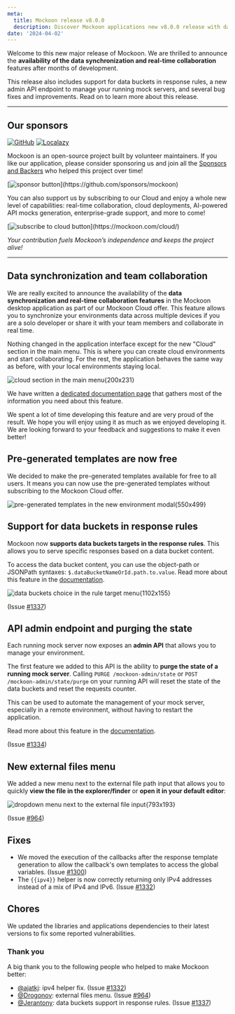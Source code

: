 ```yaml
---
meta:
  title: Mockoon release v8.0.0
  description: Discover Mockoon applications new v8.0.0 release with data synchronization and real-time collaboration, support for data buckets in response rules and a new API admin endpoint.
date: '2024-04-02'
---
```


Welcome to this new major release of Mockoon. We are thrilled to announce the **availability of the data synchronization and real-time collaboration** features after months of development.

This release also includes support for data buckets in response rules, a new admin API endpoint to manage your running mock servers, and several bug fixes and improvements. Read on to learn more about this release.

---

## Our sponsors

[![GitHub](https://mockoon.com/images/sponsors/github.png)](https://github.blog/2023-04-12-github-accelerator-our-first-cohort-and-whats-next/)
[![Localazy](https://mockoon.com/images/sponsors/localazy.png)](https://localazy.com/register?ref=a9CiDC61gOac-azO)

Mockoon is an open-source project built by volunteer maintainers. If you like our application, please consider sponsoring us and join all the [Sponsors and Backers](https://github.com/mockoon/mockoon/blob/main/backers.md) who helped this project over time!

[![sponsor button](https://mockoon.com/images/sponsor-btn-250.png?)](https://github.com/sponsors/mockoon)

You can also support us by subscribing to our Cloud and enjoy a whole new level of capabilities: real-time collaboration, cloud deployments, AI-powered API mocks generation, enterprise-grade support, and more to come!

[![subscribe to cloud button](https://mockoon.com/images/cloud-btn-250.png?)](https://mockoon.com/cloud/)

_Your contribution fuels Mockoon’s independence and keeps the project alive!_

---

## Data synchronization and team collaboration

We are really excited to announce the availability of the **data synchronization and real-time collaboration features** in the Mockoon desktop application as part of our Mockoon Cloud offer. This feature allows you to synchronize your environments data across multiple devices if you are a solo developer or share it with your team members and collaborate in real time.

Nothing changed in the application interface except for the new "Cloud" section in the main menu. This is where you can create cloud environments and start collaborating. For the rest, the application behaves the same way as before, with your local environments staying local.

![cloud section in the main menu{200x231}](/images/releases/8.0.0/cloud-sync-menu.png)

We have written a [dedicated documentation page](https://mockoon.com/docs/latest/mockoon-cloud/data-synchronization-team-collaboration/) that gathers most of the information you need about this feature.

We spent a lot of time developing this feature and are very proud of the result. We hope you will enjoy using it as much as we enjoyed developing it. We are looking forward to your feedback and suggestions to make it even better!

## Pre-generated templates are now free

We decided to make the pre-generated templates available for free to all users. It means you can now use the pre-generated templates without subscribing to the Mockoon Cloud offer.

![pre-generated templates in the new environment modal{550x499}](/images/releases/8.0.0/pre-generated-templates.png)

## Support for data buckets in response rules

Mockoon now **supports data buckets targets in the response rules**. This allows you to serve specific responses based on a data bucket content.

To access the data bucket content, you can use the object-path or JSONPath syntaxes: `$.dataBucketNameOrId.path.to.value`. Read more about this feature in the [documentation](https://mockoon.com/docs/latest/route-responses/dynamic-rules/#1-target).

![data buckets choice in the rule target menu{1102x155}](/images/releases/8.0.0/data-buckets-response-rules.png)

(Issue [#1337](https://github.com/mockoon/mockoon/issues/1337))

## API admin endpoint and purging the state

Each running mock server now exposes an **admin API** that allows you to manage your environment.

The first feature we added to this API is the ability to **purge the state of a running mock server**. Calling `PURGE /mockoon-admin/state` or `POST /mockoon-admin/state/purge` on your running API will reset the state of the data buckets and reset the requests counter.

This can be used to automate the management of your mock server, especially in a remote environment, without having to restart the application.

Read more about this feature in the [documentation](https://mockoon.com/docs/latest/admin-api/overview/).

(Issue [#1334](https://github.com/mockoon/mockoon/issues/1334))

## New external files menu

We added a new menu next to the external file path input that allows you to quickly **view the file in the explorer/finder** or **open it in your default editor**:

![dropdown menu next to the external file input{793x193}](/images/releases/8.0.0/external-files-menu-view-open-explorer.png)

(Issue [#964](https://github.com/mockoon/mockoon/issues/964))

## Fixes

- We moved the execution of the callbacks after the response template generation to allow the callback's own templates to access the global variables. (Issue [#1300](https://github.com/mockoon/mockoon/issues/1300))
- The `{{ipv4}}` helper is now correctly returning only IPv4 addresses instead of a mix of IPv4 and IPv6. (Issue [#1332](https://github.com/mockoon/mockoon/issues/1332))

## Chores

We updated the libraries and applications dependencies to their latest versions to fix some reported vulnerabilities.

### Thank you

A big thank you to the following people who helped to make Mockoon better:

- [@ajatkj](https://github.com/ajatkj): ipv4 helper fix. (Issue [#1332](https://github.com/mockoon/mockoon/issues/1332))
- [@Drogonov](https://github.com/Drogonov): external files menu. (Issue [#964](https://github.com/mockoon/mockoon/issues/964))
- [@Jerantony](https://github.com/Jerantony): data buckets support in response rules. (Issue [#1337](https://github.com/mockoon/mockoon/issues/1337))
